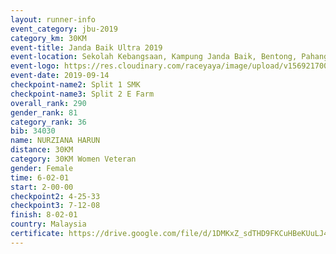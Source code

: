 ```yaml
---
layout: runner-info 
event_category: jbu-2019 
category_km: 30KM 
event-title: Janda Baik Ultra 2019  
event-location: Sekolah Kebangsaan, Kampung Janda Baik, Bentong, Pahang, Malaysia 
event-logo: https://res.cloudinary.com/raceyaya/image/upload/v1569217009/logo/janda-baik_vch1pc.jpg 
event-date: 2019-09-14 
checkpoint-name2: Split 1 SMK 
checkpoint-name3: Split 2 E Farm 
overall_rank: 290
gender_rank: 81
category_rank: 36
bib: 34030
name: NURZIANA HARUN
distance: 30KM
category: 30KM Women Veteran
gender: Female
time: 6-02-01
start: 2-00-00
checkpoint2: 4-25-33
checkpoint3: 7-12-08
finish: 8-02-01
country: Malaysia
certificate: https://drive.google.com/file/d/1DMKxZ_sdTHD9FKCuHBeKUuLJ4pM4FlCc/view?usp=sharing
---
```

